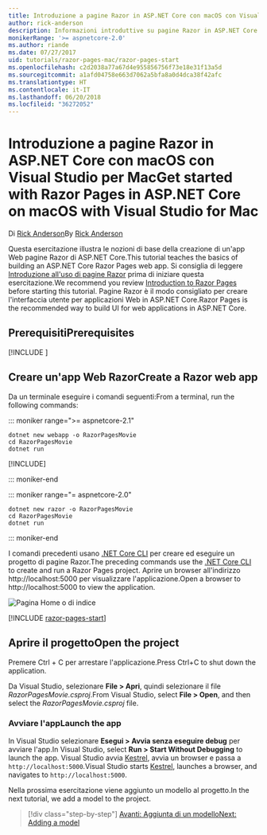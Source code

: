```yaml
---
title: Introduzione a pagine Razor in ASP.NET Core con macOS con Visual Studio per Mac
author: rick-anderson
description: Informazioni introduttive su pagine Razor in ASP.NET Core con Visual Studio per Mac.
monikerRange: '>= aspnetcore-2.0'
ms.author: riande
ms.date: 07/27/2017
uid: tutorials/razor-pages-mac/razor-pages-start
ms.openlocfilehash: c2d2038a77a67d4e955856756f73e18e31f13a5d
ms.sourcegitcommit: a1afd04758e663d7062a5bfa8a0d4dca38f42afc
ms.translationtype: HT
ms.contentlocale: it-IT
ms.lasthandoff: 06/20/2018
ms.locfileid: "36272052"
---
```

# <a name="get-started-with-razor-pages-in-aspnet-core-on-macos-with-visual-studio-for-mac"></a><span data-ttu-id="f0dd1-103">Introduzione a pagine Razor in ASP.NET Core con macOS con Visual Studio per Mac</span><span class="sxs-lookup"><span data-stu-id="f0dd1-103">Get started with Razor Pages in ASP.NET Core on macOS with Visual Studio for Mac</span></span>

<span data-ttu-id="f0dd1-104">Di [Rick Anderson](https://twitter.com/RickAndMSFT)</span><span class="sxs-lookup"><span data-stu-id="f0dd1-104">By [Rick Anderson](https://twitter.com/RickAndMSFT)</span></span>

<span data-ttu-id="f0dd1-105">Questa esercitazione illustra le nozioni di base della creazione di un'app Web pagine Razor di ASP.NET Core.</span><span class="sxs-lookup"><span data-stu-id="f0dd1-105">This tutorial teaches the basics of building an ASP.NET Core Razor Pages web app.</span></span> <span data-ttu-id="f0dd1-106">Si consiglia di leggere [Introduzione all'uso di pagine Razor](xref:razor-pages/index) prima di iniziare questa esercitazione.</span><span class="sxs-lookup"><span data-stu-id="f0dd1-106">We recommend you review [Introduction to Razor Pages](xref:razor-pages/index) before starting this tutorial.</span></span> <span data-ttu-id="f0dd1-107">Pagine Razor è il modo consigliato per creare l'interfaccia utente per applicazioni Web in ASP.NET Core.</span><span class="sxs-lookup"><span data-stu-id="f0dd1-107">Razor Pages is the recommended way to build UI for web applications in ASP.NET Core.</span></span>

## <a name="prerequisites"></a><span data-ttu-id="f0dd1-108">Prerequisiti</span><span class="sxs-lookup"><span data-stu-id="f0dd1-108">Prerequisites</span></span>

[!INCLUDE [](~/includes/net-core-prereqs-macos.md)]

## <a name="create-a-razor-web-app"></a><span data-ttu-id="f0dd1-109">Creare un'app Web Razor</span><span class="sxs-lookup"><span data-stu-id="f0dd1-109">Create a Razor web app</span></span>

<span data-ttu-id="f0dd1-110">Da un terminale eseguire i comandi seguenti:</span><span class="sxs-lookup"><span data-stu-id="f0dd1-110">From a terminal, run the following commands:</span></span>

::: moniker range=">= aspnetcore-2.1"

```console
dotnet new webapp -o RazorPagesMovie
cd RazorPagesMovie
dotnet run
```

[!INCLUDE[](~/includes/webapp-alias-notice.md)]

::: moniker-end

::: moniker range="= aspnetcore-2.0"

```console
dotnet new razor -o RazorPagesMovie
cd RazorPagesMovie
dotnet run
```

::: moniker-end

<span data-ttu-id="f0dd1-112">I comandi precedenti usano [.NET Core CLI](https://docs.microsoft.com/dotnet/core/tools/dotnet) per creare ed eseguire un progetto di pagine Razor.</span><span class="sxs-lookup"><span data-stu-id="f0dd1-112">The preceding commands use the [.NET Core CLI](https://docs.microsoft.com/dotnet/core/tools/dotnet) to create and run a Razor Pages project.</span></span> <span data-ttu-id="f0dd1-113">Aprire un browser all'indirizzo http://localhost:5000 per visualizzare l'applicazione.</span><span class="sxs-lookup"><span data-stu-id="f0dd1-113">Open a browser to http://localhost:5000 to view the application.</span></span>

![Pagina Home o di indice](../razor-pages/razor-pages-start/_static/home.png)

[!INCLUDE [razor-pages-start](../../includes/RP/razor-pages-start.md)]

## <a name="open-the-project"></a><span data-ttu-id="f0dd1-115">Aprire il progetto</span><span class="sxs-lookup"><span data-stu-id="f0dd1-115">Open the project</span></span>

<span data-ttu-id="f0dd1-116">Premere Ctrl + C per arrestare l'applicazione.</span><span class="sxs-lookup"><span data-stu-id="f0dd1-116">Press Ctrl+C to shut down the application.</span></span>

<span data-ttu-id="f0dd1-117">Da Visual Studio, selezionare **File > Apri**, quindi selezionare il file *RazorPagesMovie.csproj*.</span><span class="sxs-lookup"><span data-stu-id="f0dd1-117">From Visual Studio, select **File > Open**, and then select the *RazorPagesMovie.csproj* file.</span></span>

### <a name="launch-the-app"></a><span data-ttu-id="f0dd1-118">Avviare l'app</span><span class="sxs-lookup"><span data-stu-id="f0dd1-118">Launch the app</span></span>

<span data-ttu-id="f0dd1-119">In Visual Studio selezionare **Esegui > Avvia senza eseguire debug** per avviare l'app.</span><span class="sxs-lookup"><span data-stu-id="f0dd1-119">In Visual Studio, select **Run > Start Without Debugging** to launch the app.</span></span> <span data-ttu-id="f0dd1-120">Visual Studio avvia [Kestrel](xref:fundamentals/servers/kestrel), avvia un browser e passa a `http://localhost:5000`.</span><span class="sxs-lookup"><span data-stu-id="f0dd1-120">Visual Studio starts [Kestrel](xref:fundamentals/servers/kestrel), launches a browser, and navigates to `http://localhost:5000`.</span></span>

<span data-ttu-id="f0dd1-121">Nella prossima esercitazione viene aggiunto un modello al progetto.</span><span class="sxs-lookup"><span data-stu-id="f0dd1-121">In the next tutorial, we add a model to the project.</span></span>

> [!div class="step-by-step"]
> [<span data-ttu-id="f0dd1-122">Avanti: Aggiunta di un modello</span><span class="sxs-lookup"><span data-stu-id="f0dd1-122">Next: Adding a model</span></span>](xref:tutorials/razor-pages-mac/model)
